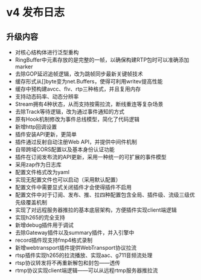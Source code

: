 # v4 发布日志

## 升级内容
- 对核心结构体进行泛型重构
- RingBuffer中元素存放的是完整的一帧，以确保构建RTP包时可以准确添加marker
- 去除GOP延迟追帧逻辑，改为跳帧同步最新关键帧技术
- 缓存形式从[]byte变为net.Buffers，使得可利用writev提高性能
- 缓存中预构建avcc、flv、rtp三种格式，并且复用内存
- 支持动态码率、动态分辨率
- Stream拥有4种状态，从而支持按需拉流，断线重连等复杂场景
- 去除Track等待逻辑，改为通过事件通知的方式
- 原有Hook机制修改为事件总线模型，简化了代码逻辑
- 新增http回调设置
- 插件安装API更新，更简单
- 插件通过反射自动注册Web API，并提供中间件机制
- 自带跨域CORS配置以及基本身份认证功能
- 插件在订阅发布流的API更新，采用一种统一的可扩展的事件模型
- 采用zap作为日志库
- 配置文件格式改为yaml
- 实现无配置文件也可以启动（采用默认配置）
- 配置文件中需要显式关闭插件才会使得插件不启用
- 配置文件中对于订阅、发布、推、拉四种配置包含全局、插件级、流级三级优先级覆盖机制
- 实现了对远程服务器推拉的基本底层架构，方便插件实现client端逻辑
- 实现h265的完全支持
- 新增debug插件用于调试
- 去除Gateway插件以及summary插件，并入引擎中
- record插件现支持fmp4格式录制
- 新增webtransport插件提供WebTransport协议拉流
- rtsp插件实现h265的拉流播放、实现aac、g711音频流处理
- rtsp协议转发将不再重新解包和封包——透传
- rtmp协议实现client端逻辑——可以从远程rtmp服务器推拉流
